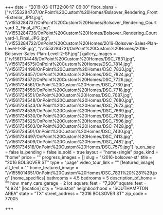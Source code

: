 +++
date = "2019-03-01T22:00:17-06:00"
floor_plans = ["/v1553284737/OnPoint%20Custom%20Homes/Bolsover_Rendering_Front-Exterior_JPG.jpg", "/v1553284737/OnPoint%20Custom%20Homes/Bolsover_Rendering_Courtyard-2_Final_JPG.jpg", "/v1553284736/OnPoint%20Custom%20Homes/Bolsover_Rendering_Courtyard-1_Final_JPG.jpg", "/v1553284722/OnPoint%20Custom%20Homes/2016-Bolsover-Sales-Plan-Level-1-SF.jpg", "/v1553284721/OnPoint%20Custom%20Homes/2016-Bolsover-Sales-Plan-Level-2-SF.jpg"]
gallery_images = ["/v1561734448/OnPoint%20Custom%20Homes/DSC_7831.jpg", "/v1561734575/OnPoint%20Custom%20Homes/DSC_7814.jpg", "/v1561734490/OnPoint%20Custom%20Homes/DSC_7830.jpg", "/v1561734457/OnPoint%20Custom%20Homes/DSC_7824.jpg", "/v1561734572/OnPoint%20Custom%20Homes/DSC_7729.jpg", "/v1561734561/OnPoint%20Custom%20Homes/DSC_7730.jpg", "/v1561734556/OnPoint%20Custom%20Homes/DSC_7718.jpg", "/v1561734551/OnPoint%20Custom%20Homes/DSC_7687.jpg", "/v1561734548/OnPoint%20Custom%20Homes/DSC_7680.jpg", "/v1561734543/OnPoint%20Custom%20Homes/DSC_7673.jpg", "/v1561734539/OnPoint%20Custom%20Homes/DSC_7669.jpg", "/v1561734530/OnPoint%20Custom%20Homes/DSC_7609.jpg", "/v1561734525/OnPoint%20Custom%20Homes/DSC_7596.jpg", "/v1561734503/OnPoint%20Custom%20Homes/DSC_7428.jpg", "/v1561734501/OnPoint%20Custom%20Homes/DSC_7430.jpg", "/v1561734497/OnPoint%20Custom%20Homes/DSC_7413.jpg", "/v1561734509/OnPoint%20Custom%20Homes/DSC_7482.jpg", "/v1561734518/OnPoint%20Custom%20Homes/DSC_7579.jpg"]
is_on_sale = false
is_pending = false
is_sold = true
layout = "home-single"
page_kind = "home"
price = ""
progress_images = []
slug = "/2016-bolsover-st"
title = "2016 BOLSOVER ST"
type = "page"
video_tour_link = ""
[featured_image]
alt_text = ""
home_featured_image = "/v1555014651/OnPoint%20Custom%20Homes/DSC_7831%20%281%29.jpg"
[home_specifics]
bathrooms = 4.5
bedrooms = 5
description_of_home = ""
how_many_cars_garage = 2
lot_square_feet = "7,200"
square_feet = "4,924"
[location]
city = "Houston"
neighboorhood = "SOUTHAMPTON AREA"
state = "TX"
street_address = "2016 BOLSOVER ST"
zip_code = 77005

+++
